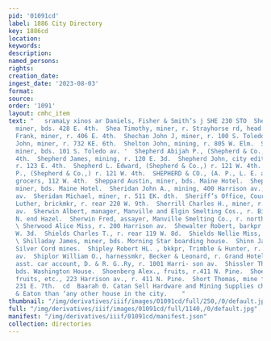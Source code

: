 ```yaml
---
pid: '01091cd'
label: 1886 City Directory
key: 1886cd
location: 
keywords: 
description: 
named_persons: 
rights: 
creation_date: 
ingest_date: '2023-08-03'
format: 
source: 
order: '1091'
layout: cmhc_item
text: "   sramaLy xinos ar Daniels, Fisher & Smith’s j SHE 230 STO  Shea Richard,
  miner, bds. 428 E. 4th.  Shea Timothy, miner, r. Strayhorse rd, head K. 4th.  Shearer
  Frank, miner, r. 406 E. 4th.  Shechan John J, miner, r. 100 S. Toledo av.  Sheets
  John, miner, r. 732 KE. 6th.  Shelton John, mining, r. 805 W. Elm.  Shelvey Hugh,
  miner, bds. 101 S. Toledo av. '  Shepherd Abijah P., (Shepherd & Co.,) r. 121 W.
  4th.  Shepherd James, mining, r. 120 E. 3d.  Shepherd John, city editor Chronicle,
  r. 123 E. 4th.  Shepherd L. Edward, (Shepherd & Co.,) r. 121 W. 4th.  Shepherd Theodore
  P., (Shepherd & Co.,) r. 121 W. 4th.  SHEPHERD & CO., (A. P., L. E. and T. P. Shepherd,)
  grocers, 112 W. 4th.  Sheppard Austin, miner, bds. Maine Hotel.  Sheppard John,
  miner, bds. Maine Hotel.  Sheridan John A., mining, 400 Harrison av., r. 319 Harrison
  av.  Sheridan Michael, miner, r. 511 EK. dth.  Sheriff’s Office, Court House.  Sherman
  Luther, brickmkr, r. rear 220 W. 9th.  Sherrill Charles H., miner, r. 208 St. Louis
  av.  Sherwin Albert, manager, Manville and Elgin Smelting Cos., r. Big Evans Gulch,
  N. end Hazel.  Sherwin Fred, assayer, Manville Smelting Co., r. north end Hazel.
  \ Sherwood Alice Miss, r. 200 Harrison av.  Shewalter Robert, barkpr, r. rear 115
  W. 3d.  Shields Charles T., r. rear 119 W. 8d.  Shields Nellie Miss, r. 115 N. Pine.
  \ Shilladay James, miner, bds. Morning Star boarding house.  Shinn James A, foreman,
  Silver Cord mines.  Shipley Robert HL. , bkkpr, Trimble & Hunter, r. 405 Harrison
  av.  Shiplor William O., harnessmkr, Becker & Leonard, r. Grand Hotel.  Shire James,
  asst. car account, D. & R. G..Ry, r. 1001 Harri- son av.  Shissler Thomas E., miner,
  bds. Washington House.  Shoenberg Alex., fruits, r.411 N. Pine.  Shoenberg Samuel,
  fruits, etc., 223 Harrison av., r. 411 N. Pine.  Short Thomas, mine foreman, bds.
  231 E. 7th.  cd  Baarah 0. Catan Sell Hardware and Mining Supplies cheaper Marsh
  & Eaton than ‘any other house in the city.    "
thumbnail: "/img/derivatives/iiif/images/01091cd/full/250,/0/default.jpg"
full: "/img/derivatives/iiif/images/01091cd/full/1140,/0/default.jpg"
manifest: "/img/derivatives/iiif/01091cd/manifest.json"
collection: directories
---
```

